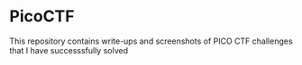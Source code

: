# PicoCTF
This repository contains write-ups and screenshots of PICO CTF challenges that I have successsfully solved

